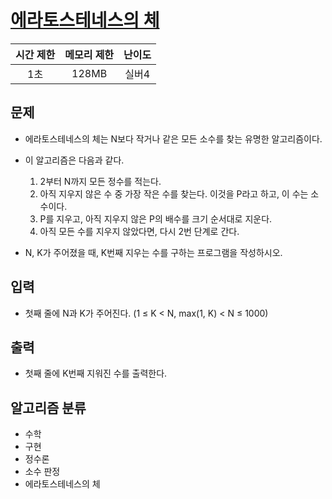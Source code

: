 # [에라토스테네스의 체](https://www.acmicpc.net/problem/2960)

| 시간 제한 | 메모리 제한 | 난이도 |
| :-------: | :---------: | :----: |
|    1초    |    128MB    | 실버4  |

## 문제

- 에라토스테네스의 체는 N보다 작거나 같은 모든 소수를 찾는 유명한 알고리즘이다.

- 이 알고리즘은 다음과 같다.

  1. 2부터 N까지 모든 정수를 적는다.
  1. 아직 지우지 않은 수 중 가장 작은 수를 찾는다. 이것을 P라고 하고, 이 수는 소수이다.
  1. P를 지우고, 아직 지우지 않은 P의 배수를 크기 순서대로 지운다.
  1. 아직 모든 수를 지우지 않았다면, 다시 2번 단계로 간다.

- N, K가 주어졌을 때, K번째 지우는 수를 구하는 프로그램을 작성하시오.

## 입력

- 첫째 줄에 N과 K가 주어진다. (1 ≤ K < N, max(1, K) < N ≤ 1000)

## 출력

- 첫째 줄에 K번째 지워진 수를 출력한다.

## 알고리즘 분류

- 수학
- 구현
- 정수론
- 소수 판정
- 에라토스테네스의 체
